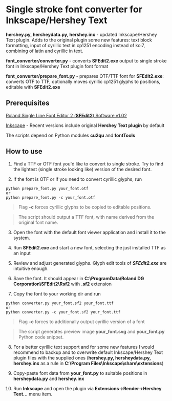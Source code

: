 Single stroke font converter for Inkscape/Hershey Text
======================================================

**hershey.py,
hersheydata.py,
hershey.inx** - updated Inkscape/Hershey Text plugin. Adds to the original plugin some new features: text block formatting, input of cyrillic text in cp1251 encoding instead of koi7, combining of latin and cyrillic in text.

**font_converter/converter.py** - converts **SFEdit2.exe** output to single stroke font in Inkscape/Hershey Text plugin font format

**font_converter/prepare_font.py** - prepares OTF/TTF font for **SFEdit2.exe**: converts OTF to TTF, optionally moves cyrillic cp1251 glyphs to positions, editable with **SFEdit2.exe**

Prerequisites
-------------

[Roland Single Line Font Editor 2 (**SFEdit2**) Software v1.02](http://support.rolanddga.com/_layouts/rolanddga/productdetail.aspx?pm=egx-30a)

[Inkscape](http://inkscape.org) - Recent versions include original **Hershey Text plugin** by default

The scripts depend on Python modules **cu2qu** and **fontTools**


How to use
----------

1. Find a TTF or OTF font you'd like to convert to single stroke. Try to find the lightest (single stroke looking like) version of the desired font.

2. If the font is OTF or if you need to convert cyrillic glyphs, run
```
python prepare_font.py your_font.otf
or 
python prepare_font.py -c your_font.otf
```
> Flag **-c** forces cyrillic glyphs to be copied to editable positions.

> The script should output a TTF font, with name derived from the original font name.

3. Open the font with the default font viewer application and install it to the system.

4. Run **SFEdit2.exe** and start a new font, selecting the just installed TTF as an input

5. Review and adjust generated glyphs. Glyph edit tools of ***SFEdit2.exe*** are intuitive enough. 

6. Save the font. It should appear in **C:\ProgramData\Roland DG Corporation\SFEdit2\Rsf2** with **.sf2** extension

7. Copy the font to your working dir and run
```
python converter.py your_font.sf2 your_font.ttf
or 
python converter.py -c your_font.sf2 your_font.ttf
```
> Flag **-c** forces to additionally output cyrillic version of a font

> The script generates preview image **your_font.svg** and **your_font.py** Python code snippet.

8. For a better cyrillic text support and for some new features I would recommend to backup and to overwrite default Inkscape/Hershey Text plugin files with the supplied ones (**hershey.py, hersheydata.py, hershey.inx** as a rule in **C:\Program Files\Inkscape\share\extensions**)

9. Copy-paste font data from **your_font.py** to suitable positions in **hersheydata.py** and **hershey.inx**

10. Run **Inkscape** and open the plugin via **Extensions->Render->Hershey Text...** menu item.




